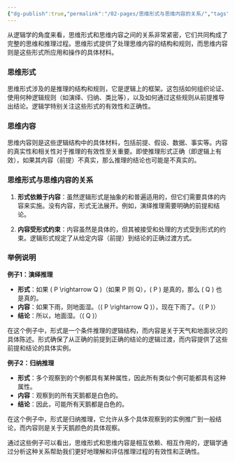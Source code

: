 ```yaml
---
{"dg-publish":true,"permalink":"/02-pages/思维形式与思维内容的关系/","tags":["personal/blog","哲学","逻辑学"]}
---
```


从逻辑学的角度来看，思维形式和思维内容之间的关系非常紧密，它们共同构成了完整的思维和推理过程。思维形式提供了处理思维内容的结构和规则，而思维内容则是这些形式所应用和操作的具体材料。

### 思维形式

思维形式涉及的是推理的结构和规则，它是逻辑上的框架。这包括如何组织论证、使用何种逻辑规则（如演绎、归纳、类比等），以及如何通过这些规则从前提推导出结论。逻辑学特别关注这些形式的有效性和正确性。

### 思维内容

思维内容则是这些逻辑结构中的具体材料，包括前提、假设、数据、事实等。内容的真实性和相关性对于推理的有效性至关重要。即使推理形式正确（即逻辑上有效），如果其内容（前提）不真实，那么推理的结论也可能是不真实的。

### 思维形式与思维内容的关系

1. **形式依赖于内容**：虽然逻辑形式是抽象的和普遍适用的，但它们需要具体的内容来实施。没有内容，形式无法展开。例如，演绎推理需要明确的前提和结论。

2. **内容受形式约束**：内容虽然是具体的，但其被接受和处理的方式受到形式的约束。逻辑形式规定了从给定内容（前提）到结论的正确过渡方式。

### 举例说明

**例子1：演绎推理**

- **形式**：如果 \( P \rightarrow Q \)（如果 P 则 Q），\( P \) 是真的，那么 \( Q \) 也是真的。
- **内容**：如果下雨，则地面湿。（\( P \rightarrow Q \)），现在下雨了。（\( P \)）
- **结论**：所以，地面湿。（\( Q \)）

在这个例子中，形式是一个条件推理的逻辑结构，而内容是关于天气和地面状况的具体陈述。形式确保了从正确的前提到正确的结论的逻辑过渡，而内容提供了这些前提和结论的具体实例。

**例子2：归纳推理**

- **形式**：多个观察到的个例都具有某种属性，因此所有类似个例可能都具有这种属性。
- **内容**：观察到的所有天鹅都是白色的。
- **结论**：因此，可能所有天鹅都是白色的。

在这个例子中，形式是归纳推理，它允许从多个具体观察到的实例推广到一般结论，而内容则是关于天鹅颜色的具体观察。

通过这些例子可以看出，思维形式和思维内容是相互依赖、相互作用的，逻辑学通过分析这种关系帮助我们更好地理解和评估推理过程的有效性和正确性。